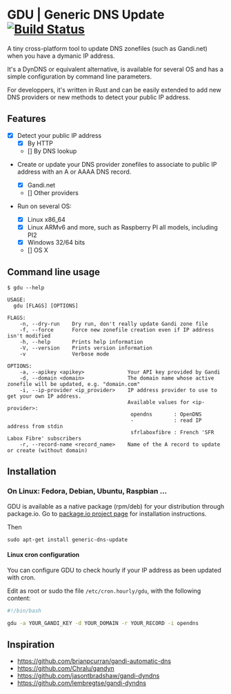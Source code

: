 # GDU | Generic DNS Update [![Build Status](https://travis-ci.org/dlecan/generic-dns-update.svg?branch=master)](https://travis-ci.org/dlecan/generic-dns-update)
A tiny cross-platform tool to update DNS zonefiles (such as Gandi.net) when you have a dymanic IP address.

It's a DynDNS or equivalent alternative, is available for several OS and has a simple configuration by command line parameters.

For developpers, it's written in Rust and can be easily extended to add new DNS providers or new methods to detect your public IP address.

## Features

- [x] Detect your public IP address
  - [x] By HTTP
  - [] By DNS lookup

- Create or update your DNS provider zonefiles to associate to public IP address with an A or AAAA DNS record.
  - [x] Gandi.net
  - [] Other providers

- Run on several OS:
  - [x] Linux x86_64
  - [x] Linux ARMv6 and more, such as Raspberry PI all models, including PI2
  - [x] Windows 32/64 bits
  - [] OS X

## Command line usage

```
$ gdu --help

USAGE:
  gdu [FLAGS] [OPTIONS]

FLAGS:
    -n, --dry-run    Dry run, don't really update Gandi zone file
    -f, --force      Force new zonefile creation even if IP address isn't modified
    -h, --help       Prints help information
    -V, --version    Prints version information
    -v               Verbose mode

OPTIONS:
    -a, --apikey <apikey>              Your API key provided by Gandi
    -d, --domain <domain>              The domain name whose active zonefile will be updated, e.g. "domain.com"
    -i, --ip-provider <ip_provider>    IP address provider to use to get your own IP address.
                                       Available values for <ip-provider>:
                                        opendns       : OpenDNS
                                        -             : read IP address from stdin
                                        sfrlaboxfibre : French 'SFR Labox Fibre' subscribers
    -r, --record-name <record_name>    Name of the A record to update or create (without domain)

```

## Installation

### On Linux: Fedora, Debian, Ubuntu, Raspbian ...

GDU is available as a native package (rpm/deb) for your distribution through package.io.
Go to [package.io project page](https://packagecloud.io/dlecan/generic-dns-update/install) for installation instructions.

Then

```
sudo apt-get install generic-dns-update
```

#### Linux cron configuration

You can configure GDU to check hourly if your IP address as been updated with cron.

Edit as root or sudo the file `/etc/cron.hourly/gdu`, with the following content:

```bash
#!/bin/bash

gdu -a YOUR_GANDI_KEY -d YOUR_DOMAIN -r YOUR_RECORD -i opendns

```

## Inspiration
- https://github.com/brianpcurran/gandi-automatic-dns
- https://github.com/Chralu/gandyn
- https://github.com/jasontbradshaw/gandi-dyndns
- https://github.com/lembregtse/gandi-dyndns
